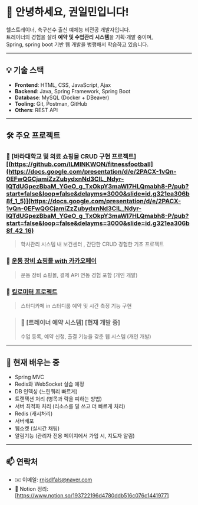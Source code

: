 # 👋 안녕하세요, 권일민입니다!

헬스트레이너, 축구선수 출신 예체능 비전공 개발자입니다.  
트레이너의 경험을 살려 **예약 및 수업관리 시스템**을 기획·개발 중이며,  
Spring, spring boot 기반 웹 개발을 병행해서 학습하고 있습니다.

---

## 💡 기술 스택

- **Frontend**: HTML, CSS, JavaScript, Ajax  
- **Backend**: Java, Spring Framework, Spring Boot  
- **Database**: MySQL (Docker + DBeaver)  
- **Tooling**: Git, Postman, GitHub  
- **Others**: REST API

---

## 🛠 주요 프로젝트

### 🔹 [바라대학교 및 의료 쇼핑몰 CRUD 구현 프로젝트][(https://github.com/ILMINKWON/fitnessfootball](https://docs.google.com/presentation/d/e/2PACX-1vQn-0EFwQGCjamiZzZubydxnNd3ClL_Ndyr-lQTdUGpezBbaM_YGeO_g_TxOkpY3maWI7HLQmabh8-P/pub?start=false&loop=false&delayms=3000&slide=id.g321ea306b8f_1_5)](https://docs.google.com/presentation/d/e/2PACX-1vQn-0EFwQGCjamiZzZubydxnNd3ClL_Ndyr-lQTdUGpezBbaM_YGeO_g_TxOkpY3maWI7HLQmabh8-P/pub?start=false&loop=false&delayms=3000&slide=id.g321ea306b8f_42_16)
> 학사관리 시스템 내 보건센터 , 간단한 CRUD 경험한 기초 프로젝트
> 
### 🔹 [운동 장비 쇼핑몰 with 카카오페이](https://github.com/ILMINKWON/fitnessfootball)
> 운동 장비 쇼핑몰, 결제 API 연동 경험 포함 (개인 개발)

### 🔹 [킬로미터 프로젝트](https://docs.google.com/presentation/d/1Ee8hoGYcI4t7v3y7UBL9AlVBLOY_us_XgUjILuRF038/edit?slide=id.g331c3c71817_17_146#slide=id.g331c3c71817_17_146)
> 스터디카페 in 스터디룸 예약 및 시간 측정 기능 구현

> ### 🔹 [트레이너 예약 시스템] [현재 개발 중]
> 수업 등록, 예약 신청, 출결 기능을 갖춘 웹 시스템 (개인 개발)

---

## 🧠 현재 배우는 중

- Spring MVC 
- Redis와 WebSocket 실습 예정
- DB 인덱싱 (느린쿼리 빠르게)
- 트랜잭션 처리 (병목과 락을 피하는 방법)
- 서버 최적화 처리 (리소스를 덜 쓰고 더 빠르게 처리)
- Redis (캐시처리)
- 서버배포
- 웹소켓 (실시간 채팅)
- 알림기능 (관리자 전용 페이지에서 가입 시, 지도자 알림)

---

## 📫 연락처
- ✉️ 이메일: rnjsdlfals@naver.com
- 📝 Notion 정리: [https://www.notion.so/193722196d4780ddb516c076c1441977]
